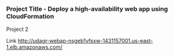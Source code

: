 ### Project Title - Deploy a high-availability web app using CloudFormation
Project 2

Link
http://udagr-webap-nsgeb1yfsxw-1431157001.us-east-1.elb.amazonaws.com/